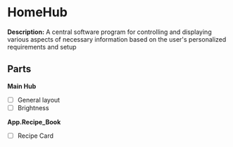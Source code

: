 # HomeHub

__Description:__ A central software program for controlling and displaying various aspects of necessary information based on the user's personalized requirements and setup

## Parts
__Main Hub__
- [ ] General layout
- [ ] Brightness

__App.Recipe_Book__
- [ ] Recipe Card

